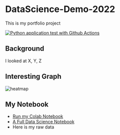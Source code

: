 # DataScience-Demo-2022
This is my portfolio project

[![Python application test with Github Actions](https://github.com/noahgift/DataScience-Demo-2022/actions/workflows/main.yml/badge.svg)](https://github.com/noahgift/DataScience-Demo-2022/actions/workflows/main.yml)

## Background

I looked at X, Y, Z

## Interesting Graph

![heatmap](https://user-images.githubusercontent.com/58792/150622062-90922e87-a62d-449e-8994-28233e47c81e.png)


## My Notebook

* [Run my Colab Notebook](https://colab.research.google.com/drive/1jH-0nJX2s9Xaev6RcoGnCo2HaEUOU0ge?usp=sharing)
* [A Full Data Science Notebook](https://github.com/pablicio/Data-science-demos/blob/main/Titanic_simple_test.ipynb)
* Here is my raw data